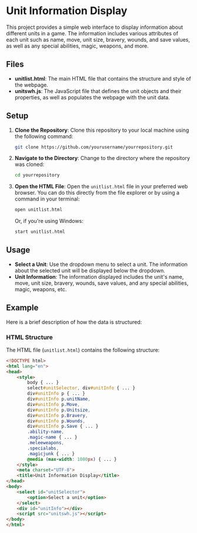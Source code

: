 # Unit Information Display

This project provides a simple web interface to display information about different units in a game. The information includes various attributes of each unit such as name, move, unit size, bravery, wounds, and save values, as well as any special abilities, magic, weapons, and more.

## Files

- **unitlist.html**: The main HTML file that contains the structure and style of the webpage.
- **unitswh.js**: The JavaScript file that defines the unit objects and their properties, as well as populates the webpage with the unit data.

## Setup

1. **Clone the Repository**: Clone this repository to your local machine using the following command:
    ```bash
    git clone https://github.com/yourusername/yourrepository.git
    ```

2. **Navigate to the Directory**: Change to the directory where the repository was cloned:
    ```bash
    cd yourrepository
    ```

3. **Open the HTML File**: Open the `unitlist.html` file in your preferred web browser. You can do this directly from the file explorer or by using a command in your terminal:
    ```bash
    open unitlist.html
    ```
    Or, if you're using Windows:
    ```bash
    start unitlist.html
    ```

## Usage

- **Select a Unit**: Use the dropdown menu to select a unit. The information about the selected unit will be displayed below the dropdown.
- **Unit Information**: The information displayed includes the unit's name, move, unit size, bravery, wounds, save values, and any special abilities, magic, weapons, etc.

## Example

Here is a brief description of how the data is structured:

### HTML Structure

The HTML file (`unitlist.html`) contains the following structure:

```html
<!DOCTYPE html>
<html lang="en">
<head>
    <style>
        body { ... }
        select#unitSelector, div#unitInfo { ... }
        div#unitInfo p { ... }
        div#unitInfo p.unitName, 
        div#unitInfo p.Move,
        div#unitInfo p.Unitsize,
        div#unitInfo p.Bravery,
        div#unitInfo p.Wounds,
        div#unitInfo p.Save { ... }
        .ability-name,
        .magic-name { ... }
        .meleeweapons,
        .specialabs,
        .magicjunk { ... }
        @media (max-width: 1080px) { ... }
    </style>
    <meta charset="UTF-8">
    <title>Unit Information Display</title>
</head>
<body>
    <select id="unitSelector">
        <option>Select a unit</option>
    </select>
    <div id="unitInfo"></div>
    <script src="unitswh.js"></script>
</body>
</html>
